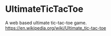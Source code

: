 # UltimateTicTacToe
A web based ultimate tic-tac-toe game.
https://en.wikipedia.org/wiki/Ultimate_tic-tac-toe
